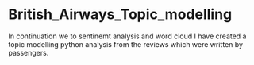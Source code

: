 # British_Airways_Topic_modelling

In continuation we to sentinemt analysis and word cloud I have created a topic modelling python analysis from the reviews which were written by passengers.
